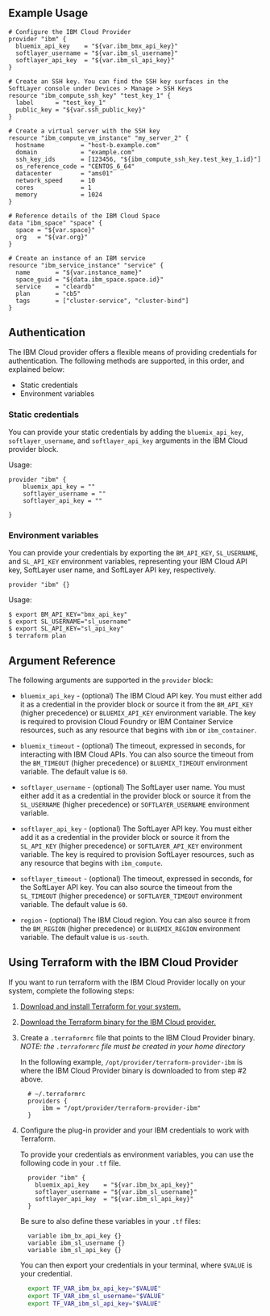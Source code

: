 
## Example Usage

```hcl
# Configure the IBM Cloud Provider
provider "ibm" {
  bluemix_api_key    = "${var.ibm_bmx_api_key}"
  softlayer_username = "${var.ibm_sl_username}"
  softlayer_api_key  = "${var.ibm_sl_api_key}"
}

# Create an SSH key. You can find the SSH key surfaces in the SoftLayer console under Devices > Manage > SSH Keys
resource "ibm_compute_ssh_key" "test_key_1" {
  label      = "test_key_1"
  public_key = "${var.ssh_public_key}"
}

# Create a virtual server with the SSH key
resource "ibm_compute_vm_instance" "my_server_2" {
  hostname          = "host-b.example.com"
  domain            = "example.com"
  ssh_key_ids       = [123456, "${ibm_compute_ssh_key.test_key_1.id}"]
  os_reference_code = "CENTOS_6_64"
  datacenter        = "ams01"
  network_speed     = 10
  cores             = 1
  memory            = 1024
}

# Reference details of the IBM Cloud Space
data "ibm_space" "space" {
  space = "${var.space}"
  org   = "${var.org}"
}

# Create an instance of an IBM service
resource "ibm_service_instance" "service" {
  name       = "${var.instance_name}"
  space_guid = "${data.ibm_space.space.id}"
  service    = "cleardb"
  plan       = "cb5"
  tags       = ["cluster-service", "cluster-bind"]
}
```

## Authentication

The IBM Cloud provider offers a flexible means of providing credentials for authentication. The following methods are supported, in this order, and explained below:

- Static credentials
- Environment variables

### Static credentials ###

You can provide your static credentials by adding the `bluemix_api_key`, `softlayer_username`, and `softlayer_api_key` arguments in the IBM Cloud provider block.

Usage:

```
provider "ibm" {
    bluemix_api_key = ""
    softlayer_username = ""
    softlayer_api_key = ""

}
```


### Environment variables

You can provide your credentials by exporting the `BM_API_KEY`, `SL_USERNAME`, and `SL_API_KEY` environment variables, representing your IBM Cloud API key, SoftLayer user name, and SoftLayer API key, respectively.  

```
provider "ibm" {}
```

Usage:

```
$ export BM_API_KEY="bmx_api_key"
$ export SL_USERNAME="sl_username"
$ export SL_API_KEY="sl_api_key"
$ terraform plan
```

## Argument Reference

The following arguments are supported in the `provider` block:

* `bluemix_api_key` - (optional) The IBM Cloud API key. You must either add it as a credential in the provider block or source it from the `BM_API_KEY` (higher precedence) or `BLUEMIX_API_KEY` environment variable. The key is required to provision Cloud Foundry or IBM Container Service resources, such as any resource that begins with `ibm` or `ibm_container`.

* `bluemix_timeout` - (optional) The timeout, expressed in seconds, for interacting with IBM Cloud APIs. You can also source the timeout from the `BM_TIMEOUT` (higher precedence) or `BLUEMIX_TIMEOUT` environment variable. The default value is `60`.

* `softlayer_username` - (optional) The SoftLayer user name. You must either add it as a credential in the provider block or source it from the `SL_USERNAME` (higher precedence) or `SOFTLAYER_USERNAME` environment variable.

* `softlayer_api_key` - (optional) The SoftLayer API key. You must either add it as a credential in the provider block or source it from the `SL_API_KEY` (higher precedence) or `SOFTLAYER_API_KEY` environment variable. The key is required to provision SoftLayer resources, such as any resource that begins with `ibm_compute`.

* `softlayer_timeout` - (optional) The timeout, expressed in seconds, for the SoftLayer API key. You can also source the timeout from the `SL_TIMEOUT` (higher precedence) or `SOFTLAYER_TIMEOUT` environment variable. The default value is `60`.

* `region` - (optional) The IBM Cloud region. You can also source it from the `BM_REGION` (higher precedence) or `BLUEMIX_REGION` environment variable. The default value is `us-south`.

## Using Terraform with the IBM Cloud Provider

If you want to run terraform with the IBM Cloud Provider locally on your system, complete the following steps:

1. <a href="https://www.terraform.io/intro/getting-started/install.html">Download and install Terraform for your system. <i class="fa fa-external-link" alt="External link icon"></i></a>

2. <a href="https://github.com/IBM-Bluemix/terraform-provider-ibm/releases">Download the Terraform binary for the IBM Cloud provider. <i class="fa fa-external-link" alt="External link icon"></i></a>

3. Create a `.terraformrc` file that points to the IBM Cloud Provider binary. _NOTE: the `.terraformrc` file *must be created in your home directory*_

    In the following example, `/opt/provider/terraform-provider-ibm` is where the IBM Cloud Provider binary is downloaded to from step #2 above.

      ```
        # ~/.terraformrc
        providers {
            ibm = "/opt/provider/terraform-provider-ibm"
        }
      ```

4. Configure the plug-in provider and your IBM credentials to work with Terraform.

    To provide your credentials as environment variables, you can use the following code in your `.tf` file.

      ```hcl
        provider "ibm" {
          bluemix_api_key    = "${var.ibm_bx_api_key}"
          softlayer_username = "${var.ibm_sl_username}"
          softlayer_api_key  = "${var.ibm_sl_api_key}"
        }
      ```

    Be sure to also define these variables in your `.tf` files:

      ```hcl
        variable ibm_bx_api_key {}
        variable ibm_sl_username {}
        variable ibm_sl_api_key {}
      ```

    You can then export your credentials in your terminal, where `$VALUE` is your credential.

      ```bash
        export TF_VAR_ibm_bx_api_key="$VALUE"
        export TF_VAR_ibm_sl_username="$VALUE"
        export TF_VAR_ibm_sl_api_key="$VALUE"
      ```
